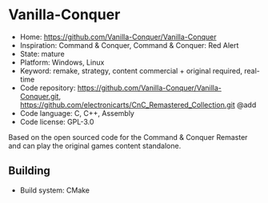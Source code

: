 # Vanilla-Conquer

- Home: https://github.com/Vanilla-Conquer/Vanilla-Conquer
- Inspiration: Command & Conquer, Command & Conquer: Red Alert
- State: mature
- Platform: Windows, Linux
- Keyword: remake, strategy, content commercial + original required, real-time
- Code repository: https://github.com/Vanilla-Conquer/Vanilla-Conquer.git, https://github.com/electronicarts/CnC_Remastered_Collection.git @add
- Code language: C, C++, Assembly
- Code license: GPL-3.0

Based on the open sourced code for the Command & Conquer Remaster and can play the original games content standalone.

## Building

- Build system: CMake
